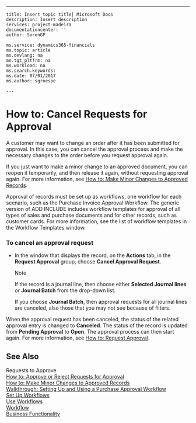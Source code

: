 ---
    title: Insert topic title| Microsoft Docs
    description: Insert description
    services: project-madeira
    documentationcenter: ''
    author: SorenGP

    ms.service: dynamics365-financials
    ms.topic: article
    ms.devlang: na
    ms.tgt_pltfrm: na
    ms.workload: na
    ms.search.keywords:
    ms.date: 07/01/2017
    ms.author: sgroespe

    ---
# How to: Cancel Requests for Approval
A customer may want to change an order after it has been submitted for approval. In this case, you can cancel the approval process and make the necessary changes to the order before you request approval again.  
  
 If you just want to make a minor change to an approved document, you can reopen it temporarily, and then release it again, without requesting approval again. For more information, see [How to: Make Minor Changes to Approved Records](../FullExperience/how-to-make-minor-changes-to-approved-records.md).  
  
 Approval of records must be set up as workflows, one workflow for each scenario, such as the Purchase Invoice Approval Workflow. The generic version of ADD INCLUDE<!--[!INCLUDE[dyn_nav](../../includes/dyn_nav_md.md)]--> includes workflow templates for approval of all types of sales and purchase documents and for other records, such as customer cards. For more information, see the list of workflow templates in the Workflow Templates window.  
  
### To cancel an approval request  
  
-   In the window that displays the record, on the **Actions** tab, in the **Request Approval** group, choose **Cancel Approval Request**.  
  
    > [!NOTE]  
    >  If the record is a journal line, then choose either **Selected Journal lines** or **Journal Batch** from the drop-down list.  
    >   
    >  If you choose **Journal Batch**, then approval requests for all journal lines are canceled, also those that you may not see because of filters.  
  
 When the approval request has been canceled, the status of the related approval entry is changed to **Canceled**. The status of the record is updated from **Pending Approval** to **Open**. The approval process can then start again. For more information, see [How to: Request Approval](../FullExperience/how-to-request-approval.md).  
  
## See Also  
 Requests to Approve   
 [How to: Approve or Reject Requests for Approval](../FullExperience/how-to-approve-or-reject-requests-for-approval.md)   
 [How to: Make Minor Changes to Approved Records](../FullExperience/how-to-make-minor-changes-to-approved-records.md)   
 [Walkthrough: Setting Up and Using a Purchase Approval Workflow](../FullExperience/walkthrough-setting-up-and-using-a-purchase-approval-workflow.md)   
 [Set Up Workflows](../FullExperience/set-up-workflows.md)   
 [Use Workflows](../FullExperience/use-workflows.md)   
 [Workflow](../FullExperience/workflow.md)   
 [Business Functionality](../FullExperience/Business%20Functionality.md)